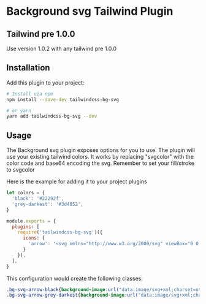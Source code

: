 # Background svg Tailwind Plugin

## Tailwind pre 1.0.0
Use version 1.0.2 with any tailwind pre 1.0.0

## Installation

Add this plugin to your project:

```bash
# Install via npm
npm install --save-dev tailwindcss-bg-svg

# or yarn
yarn add tailwindcss-bg-svg --dev
```

## Usage

The Background svg plugin exposes options for you to use. The plugin will use your existing tailwind colors.
It works by replacing "svgcolor" with the color code and base64 encoding the svg.
Remember to set your fill/stroke to svgcolor

Here is the example for adding it to your project plugins


```js
let colors = {
  'black': '#22292f',
  'grey-darkest': '#3d4852',
}

module.exports = {
  plugins: [
    require('tailwindcss-bg-svg')({
      icons: {
        'arrow': '<svg xmlns="http://www.w3.org/2000/svg" viewBox="0 0 15.04 12.37"><path d="M.5,6.19H14.35" fill="none" stroke="svgcolor" stroke-linecap="round" stroke-linejoin="round"/><polyline points="8.86 0.5 14.54 6.19 8.86 11.87" fill="none" stroke="svgcolor" stroke-linecap="round" stroke-linejoin="round"/></svg>',
      }
    }),
  ],
}
```

This configuration would create the following classes:

```css
.bg-svg-arrow-black{background-image:url("data:image/svg+xml;charset=utf-8,%3Csvg xmlns='http://www.w3.org/2000/svg' viewBox='0 0 24.99 25'%3E%3Cpath d='M24.65 21.61l-4.87-4.87a1.16 1.16 0 0 0-.78-.34h-.8a10.14 10.14 0 1 0-1.75 1.75V19a1.16 1.16 0 0 0 .34.83l4.87 4.87a1.17 1.17 0 0 0 1.65 0l1.38-1.38a1.16 1.16 0 0 0-.04-1.71zm-14.5-5.22a6.25 6.25 0 1 1 6.25-6.25 6.24 6.24 0 0 1-6.25 6.25z' fill='%2322292f'/%3E%3C/svg%3E")}
.bg-svg-arrow-grey-darkest{background-image:url("data:image/svg+xml;charset=utf-8,%3Csvg xmlns='http://www.w3.org/2000/svg' viewBox='0 0 24.99 25'%3E%3Cpath d='M24.65 21.61l-4.87-4.87a1.16 1.16 0 0 0-.78-.34h-.8a10.14 10.14 0 1 0-1.75 1.75V19a1.16 1.16 0 0 0 .34.83l4.87 4.87a1.17 1.17 0 0 0 1.65 0l1.38-1.38a1.16 1.16 0 0 0-.04-1.71zm-14.5-5.22a6.25 6.25 0 1 1 6.25-6.25 6.24 6.24 0 0 1-6.25 6.25z' fill='%233d4852'/%3E%3C/svg%3E")}
```
